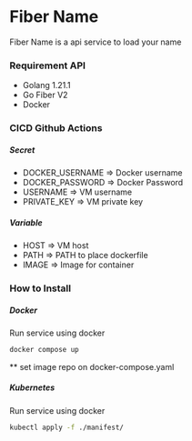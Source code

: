 # Fiber Name
Fiber Name is a api service to load your name

### Requirement API
- Golang 1.21.1
- Go Fiber V2
- Docker

### CICD Github Actions

##### Secret
- DOCKER_USERNAME => Docker username
- DOCKER_PASSWORD => Docker Password
- USERNAME => VM username
- PRIVATE_KEY => VM private key

##### Variable
- HOST => VM host
- PATH  => PATH to place dockerfile
- IMAGE => Image for container

### How to  Install
##### Docker
Run service using docker 
```sh
docker compose up
```

** set image repo on docker-compose.yaml
##### Kubernetes
Run service using docker 
```sh
kubectl apply -f ./manifest/
```
